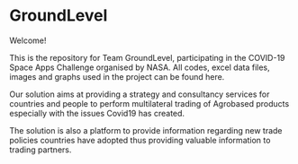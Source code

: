 # GroundLevel
Welcome! 

This is the repository for Team GroundLevel, participating in the COVID-19 Space Apps Challenge organised by NASA.
All codes, excel data files, images and graphs used in the project can be found here.

Our solution aims at providing a strategy and consultancy services for countries and people to perform multilateral trading of Agrobased products especially with the issues Covid19 has created.  

The solution is also a platform to provide information regarding new trade policies countries have adopted thus providing valuable information to trading partners. 


